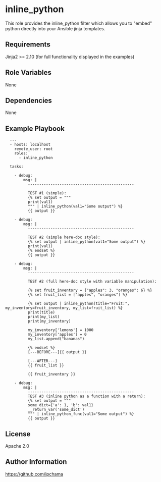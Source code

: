 inline_python
=========

This role provides the inline_python filter which allows you to "embed" python directly into your Ansible jinja templates.

Requirements
------------

Jinja2 >= 2.10 (for full functionality displayed in the examples)

Role Variables
--------------

None

Dependencies
------------

None

Example Playbook
----------------
```
  ---
  - hosts: localhost
    remote_user: root
    roles:
      - inline_python

  tasks:
  
    - debug:
        msg: |
          -----------------------------------------------

          TEST #1 (simple):
          {% set output = """
          print(val1)
          """ | inline_python(val1="Some output") %}
          {{ output }}

    - debug:
        msg: |
          -----------------------------------------------

          TEST #2 (simple here-doc style):
          {% set output | inline_python(val1="Some output") %}
          print(val1)
          {% endset %}
          {{ output }}

    - debug:
        msg: |
          -----------------------------------------------

          TEST #2 (full here-doc style with variable manipulation):

          {% set fruit_inventory = {"apples": 3, "oranges": 6} %}
          {% set fruit_list = ["apples", "oranges"] %}

          {% set output | inline_python(title="Fruit:", my_inventory=fruit_inventory, my_list=fruit_list) %}
          print(title)
          print(my_list)
          print(my_inventory)

          my_inventory['lemons'] = 1000
          my_inventory['apples'] = 0
          my_list.append("bananas")
          
          {% endset %}
          [---BEFORE---]{{ output }}

          [---AFTER---]
          {{ fruit_list }}

          {{ fruit_inventory }}

    - debug:
        msg: |
          -----------------------------------------------
          TEST #3 (inline python as a function with a return):
          {% set output = """          
          some_dict={'a': 1, 'b': val1}
          __return_var('some_dict')          
          """ | inline_python_func(val1="Some output") %}
          {{ output }}

```

License
-------

Apache 2.0

Author Information
------------------

https://github.com/ipchama
